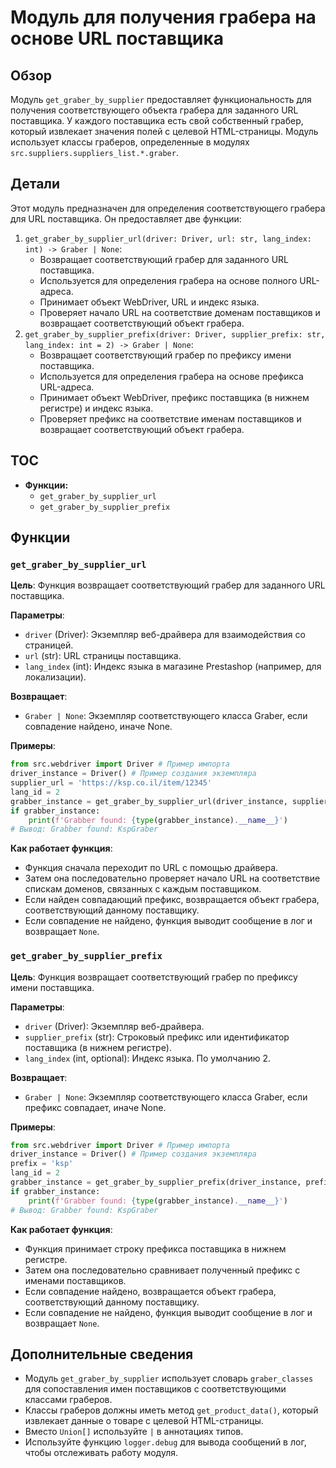 # Модуль для получения грабера на основе URL поставщика

## Обзор

Модуль `get_graber_by_supplier` предоставляет функциональность для получения соответствующего объекта грабера для заданного URL поставщика. У каждого поставщика есть свой собственный грабер, который извлекает значения полей с целевой HTML-страницы. Модуль использует классы граберов, определенные в модулях `src.suppliers.suppliers_list.*.graber`.

## Детали

Этот модуль предназначен для определения соответствующего грабера для URL поставщика. 
Он предоставляет две функции:

1. `get_graber_by_supplier_url(driver: Driver, url: str, lang_index: int) -> Graber | None`: 
    - Возвращает соответствующий грабер для заданного URL поставщика.
    - Используется для определения грабера на основе полного URL-адреса.
    - Принимает объект WebDriver, URL и индекс языка.
    - Проверяет начало URL на соответствие доменам поставщиков и возвращает соответствующий объект грабера. 
2. `get_graber_by_supplier_prefix(driver: Driver, supplier_prefix: str, lang_index: int = 2) -> Graber | None`:
    - Возвращает соответствующий грабер по префиксу имени поставщика.
    - Используется для определения грабера на основе префикса URL-адреса.
    - Принимает объект WebDriver, префикс поставщика (в нижнем регистре) и индекс языка.
    - Проверяет префикс на соответствие именам поставщиков и возвращает соответствующий объект грабера.

## TOC

- **Функции:**
    - `get_graber_by_supplier_url`
    - `get_graber_by_supplier_prefix`

## Функции

### `get_graber_by_supplier_url`

**Цель**:  Функция возвращает соответствующий грабер для заданного URL поставщика.

**Параметры**:

- `driver` (Driver): Экземпляр веб-драйвера для взаимодействия со страницей.
- `url` (str): URL страницы поставщика.
- `lang_index` (int): Индекс языка в магазине Prestashop (например, для локализации).

**Возвращает**:

- `Graber | None`: Экземпляр соответствующего класса Graber, если совпадение найдено, иначе None.

**Примеры**:

```python
from src.webdriver import Driver # Пример импорта
driver_instance = Driver() # Пример создания экземпляра
supplier_url = 'https://ksp.co.il/item/12345'
lang_id = 2
grabber_instance = get_graber_by_supplier_url(driver_instance, supplier_url, lang_id)
if grabber_instance:
    print(f'Grabber found: {type(grabber_instance).__name__}')
# Вывод: Grabber found: KspGraber
```

**Как работает функция**:

- Функция сначала переходит по URL с помощью драйвера.
- Затем она последовательно проверяет начало URL на соответствие спискам доменов, связанных с каждым поставщиком. 
- Если найден совпадающий префикс, возвращается объект грабера, соответствующий данному поставщику.
- Если совпадение не найдено, функция выводит сообщение в лог и возвращает `None`.

### `get_graber_by_supplier_prefix`

**Цель**:  Функция возвращает соответствующий грабер по префиксу имени поставщика.

**Параметры**:

- `driver` (Driver): Экземпляр веб-драйвера.
- `supplier_prefix` (str): Строковый префикс или идентификатор поставщика (в нижнем регистре).
- `lang_index` (int, optional): Индекс языка. По умолчанию 2.

**Возвращает**:

- `Graber | None`: Экземпляр соответствующего класса Graber, если префикс совпадает, иначе None.

**Примеры**:

```python
from src.webdriver import Driver # Пример импорта
driver_instance = Driver() # Пример создания экземпляра
prefix = 'ksp'
lang_id = 2
grabber_instance = get_graber_by_supplier_prefix(driver_instance, prefix, lang_id)
if grabber_instance:
    print(f'Grabber found: {type(grabber_instance).__name__}')
# Вывод: Grabber found: KspGraber
```

**Как работает функция**:

- Функция принимает строку префикса поставщика в нижнем регистре.
- Затем она последовательно сравнивает полученный префикс с именами поставщиков.
- Если совпадение найдено, возвращается объект грабера, соответствующий данному поставщику.
- Если совпадение не найдено, функция выводит сообщение в лог и возвращает `None`.

## Дополнительные сведения

- Модуль `get_graber_by_supplier` использует словарь `graber_classes` для сопоставления имен поставщиков с соответствующими классами граберов.
- Классы граберов должны иметь метод `get_product_data()`, который извлекает данные о товаре с целевой HTML-страницы.
-  Вместо `Union[]` используйте `|` в аннотациях типов.
- Используйте функцию `logger.debug` для вывода сообщений в лог, чтобы отслеживать работу модуля.